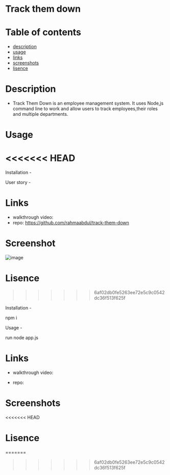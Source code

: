 # Track them down

# Table of contents

- [description](#description)
- [usage](#usage)
- [links](#links)
- [screenshots](#screenshots)
- [lisence](#lisence)

# Description

- Track Them Down is an employee management system. It uses Node,js command line to work and allow users to track employees,their roles and multiple departments.

# Usage
<<<<<<< HEAD
=======
 
 Installation - 
 
 User story - 
 
#  Links
  - walkthrough video:
  - repo: https://github.com/rahmaabdul/track-them-down
  
#  Screenshot
![image](https://user-images.githubusercontent.com/82878278/137135610-962498fa-f739-42aa-afec-7d21fd9ea877.png)

 
#  Lisence 
>>>>>>> 6af02db0fe5263ee72e5c9c0542dc36f513f625f

Installation -

npm i

Usage -

run node app.js

# Links

- walkthrough video:

- repo:

# Screenshots

<<<<<<< HEAD
# Lisence
=======


>>>>>>> 6af02db0fe5263ee72e5c9c0542dc36f513f625f
